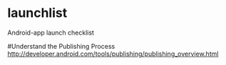 # launchlist
Android-app launch checklist


#Understand the Publishing Process
http://developer.android.com/tools/publishing/publishing_overview.html



